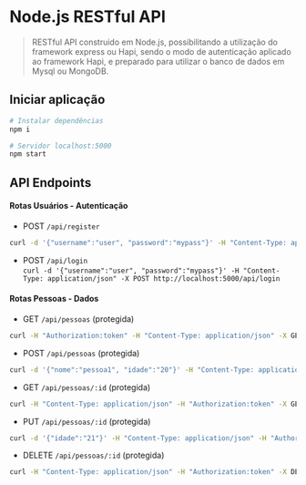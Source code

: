 # Node.js RESTful API
> RESTful API construido em Node.js, possibilitando a utilização do framework express ou Hapi, sendo o modo de autenticação aplicado ao framework Hapi, e preparado para utilizar o banco de dados em Mysql ou MongoDB.

## Iniciar aplicação
```bash
# Instalar dependências
npm i

# Servidor localhost:5000
npm start
```

## API Endpoints

#### Rotas Usuários - Autenticação
 - POST `/api/register` <br>
 ```bash
 curl -d '{"username":"user", "password":"mypass"}' -H "Content-Type: application/json" -X POST http://localhost:5000/api/register
 ```

 - POST `/api/login` <br>
 `curl -d '{"username":"user", "password":"mypass"}' -H "Content-Type: application/json" -X POST http://localhost:5000/api/login`

#### Rotas Pessoas - Dados
 - GET `/api/pessoas` (protegida) <br>
```bash
curl -H "Authorization:token" -H "Content-Type: application/json" -X GET http://localhost:5000/api/pessoas
```

 - POST `/api/pessoas` (protegida) <br>
 ```bash
 curl -d '{"nome":"pessoa1", "idade":"20"}' -H "Content-Type: application/json" -H "Authorization:token" -X POST http://localhost:5000/api/pessoas
 ```

 - GET `/api/pessoas/:id` (protegida) <br>
 ```bash
 curl -H "Content-Type: application/json" -H "Authorization:token" -X GET http://localhost:5000/api/pessoas/1
 ```

 - PUT `/api/pessoas/:id` (protegida) <br>
 ```bash
 curl -d '{"idade":"21"}' -H "Content-Type: application/json" -H "Authorization:token" -X PATCH http://localhost:5000/api/pessoas/1
 ```

 - DELETE `/api/pessoas/:id` (protegida) <br>
  ```bash
  curl -H "Content-Type: application/json" -H "Authorization:token" -X DELETE http://localhost:5000/api/pessoas/1
  ```
  
